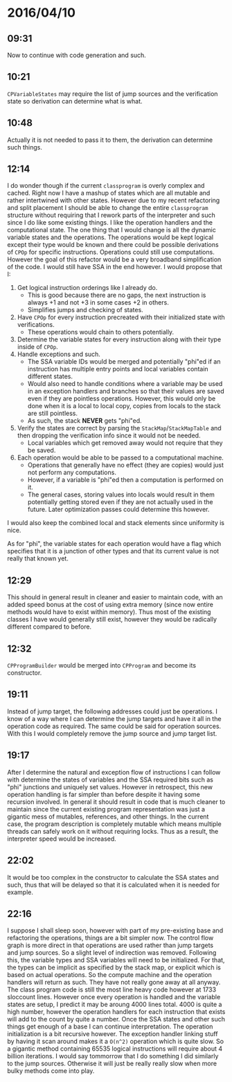 # 2016/04/10

## 09:31

Now to continue with code generation and such.

## 10:21

`CPVariableStates` may require the list of jump sources and the verification
state so derivation can determine what is what.

## 10:48

Actually it is not needed to pass it to them, the derivation can determine
such things.

## 12:14

I do wonder though if the current `classprogram` is overly complex and cached.
Right now I have a mashup of states which are all mutable and rather
intertwined with other states. However due to my recent refactoring and split
placement I should be able to change the entire `classprogram` structure
without requiring that I rework parts of the interpreter and such since I do
like some existing things. I like the operation handlers and the computational
state. The one thing that I would change is all the dynamic variable states
and the operations. The operations would be kept logical except their type
would be known and there could be possible derivations of `CPOp` for specific
instructions. Operations could still use computations. However the goal of
this refactor would be a very broadband simplification of the code. I would
still have SSA in the end however. I would propose that I:

 1. Get logical instruction orderings like I already do.
    * This is good because there are no gaps, the next instruction is always
      +1 and not +3 in some cases +2 in others.
    * Simplifies jumps and checking of states.
 2. Have `CPOp` for every instruction precreated with their initialized state
    with verifications.
    * These operations would chain to others potentially.
 3. Determine the variable states for every instruction along with their type
    inside of `CPOp`.
 4. Handle exceptions and such.
    * The SSA variable IDs would be merged and potentially "phi"ed if an
      instruction has multiple entry points and local variables contain
      different states.
    * Would also need to handle conditions where a variable may be used in an
      exception handlers and branches so that their values are saved even if
      they are pointless operations. However, this would only be done when
      it is a local to local copy, copies from locals to the stack are still
      pointless.
    * As such, the stack **NEVER** gets "phi"ed.
 5. Verify the states are correct by parsing the `StackMap`/`StackMapTable` and
    then dropping the verification info since it would not be needed.
    * Local variables which get removed away would not require that they be
      saved.
 6. Each operation would be able to be passed to a computational machine.
    * Operations that generally have no effect (they are copies) would just
      not perform any computations.
    * However, if a variable is "phi"ed then a computation is performed on it.
    * The general cases, storing values into locals would result in them
      potentially getting stored even if they are not actually used in the
      future. Later optimization passes could determine this however.

I would also keep the combined local and stack elements since uniformity is
nice.

As for "phi", the variable states for each operation would have a flag which
specifies that it is a junction of other types and that its current value is
not really that known yet.

## 12:29

This should in general result in cleaner and easier to maintain code, with an
added speed bonus at the cost of using extra memory (since now entire methods
would have to exist within memory). Thus most of the existing classes I have
would generally still exist, however they would be radically different
compared to before.

## 12:32

`CPProgramBuilder` would be merged into `CPProgram` and become its constructor.

## 19:11

Instead of jump target, the following addresses could just be operations. I
know of a way where I can determine the jump targets and have it all in the
operation code as required. The same could be said for operation sources. With
this I would completely remove the jump source and jump target list.

## 19:17

After I determine the natural and exception flow of instructions I can follow
with determine the states of variables and the SSA required bits such as "phi"
junctions and uniquely set values. However in retrospect, this new operation
handling is far simpler than before despite it having some recursion involved.
In general it should result in code that is much cleaner to maintain since the
current existing program representation was just a gigantic mess of mutables,
references, and other things. In the current case, the program description is
completely mutable which means multiple threads can safely work on it without
requiring locks. Thus as a result, the interpreter speed would be increased.

## 22:02

It would be too complex in the constructor to calculate the SSA states and
such, thus that will be delayed so that it is calculated when it is needed for
example.

## 22:16

I suppose I shall sleep soon, however with part of my pre-existing base and
refactoring the operations, things are a bit simpler now. The control flow
graph is more direct in that operations are used rather than jump targets and
jump sources. So a slight level of indirection was removed. Following this, the
variable types and SSA variables will need to be initialized. For that, the
types can be implicit as specified by the stack map, or explicit which is based
on actual operations. So the compute machine and the operation handlers will
return as such. They have not really gone away at all anyway. The class program
code is still the most line heavy code however at 1733 sloccount lines. However
once every operation is handled and the variable states are setup, I predict it
may be aroung 4000 lines total. 4000 is quite a high number, however the
operation handlers for each instruction that exists will add to the count by
quite a number. Once the SSA states and other such things get enough of a base
I can continue interpretation. The operation initialization is a bit recursive
however. The exception handler linking stuff by having it scan around makes it
a `O(n^2)` operation which is quite slow. So a gigantic method containing
65535 logical instructions will require about 4 billion iterations. I would
say tommorrow that I do something I did similarly to the jump sources.
Otherwise it will just be really really slow when more bulky methods come into
play.

